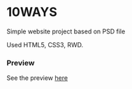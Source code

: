 # 10WAYS
Simple website project based on PSD file

Used HTML5, CSS3, RWD.

### Preview
See the preview [here](https://dabrovsky.github.io/10WAYS/)
